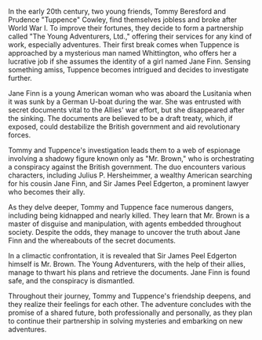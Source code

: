 In the early 20th century, two young friends, Tommy Beresford and Prudence "Tuppence" Cowley, find themselves jobless and broke after World War I. To improve their fortunes, they decide to form a partnership called "The Young Adventurers, Ltd.," offering their services for any kind of work, especially adventures. Their first break comes when Tuppence is approached by a mysterious man named Whittington, who offers her a lucrative job if she assumes the identity of a girl named Jane Finn. Sensing something amiss, Tuppence becomes intrigued and decides to investigate further.

Jane Finn is a young American woman who was aboard the Lusitania when it was sunk by a German U-boat during the war. She was entrusted with secret documents vital to the Allies' war effort, but she disappeared after the sinking. The documents are believed to be a draft treaty, which, if exposed, could destabilize the British government and aid revolutionary forces.

Tommy and Tuppence's investigation leads them to a web of espionage involving a shadowy figure known only as "Mr. Brown," who is orchestrating a conspiracy against the British government. The duo encounters various characters, including Julius P. Hersheimmer, a wealthy American searching for his cousin Jane Finn, and Sir James Peel Edgerton, a prominent lawyer who becomes their ally.

As they delve deeper, Tommy and Tuppence face numerous dangers, including being kidnapped and nearly killed. They learn that Mr. Brown is a master of disguise and manipulation, with agents embedded throughout society. Despite the odds, they manage to uncover the truth about Jane Finn and the whereabouts of the secret documents.

In a climactic confrontation, it is revealed that Sir James Peel Edgerton himself is Mr. Brown. The Young Adventurers, with the help of their allies, manage to thwart his plans and retrieve the documents. Jane Finn is found safe, and the conspiracy is dismantled.

Throughout their journey, Tommy and Tuppence's friendship deepens, and they realize their feelings for each other. The adventure concludes with the promise of a shared future, both professionally and personally, as they plan to continue their partnership in solving mysteries and embarking on new adventures.